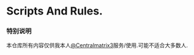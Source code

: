 # Scripts And Rules.

### 特别说明
本仓库所有内容仅供我本人[@Centralmatrix3](https://github.com/Centralmatrix3)服务/使用.可能不适合大多数人.